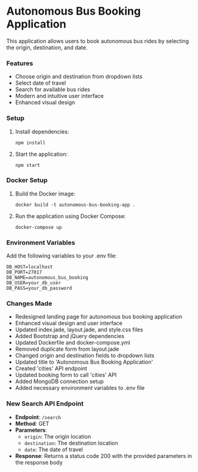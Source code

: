 # Autonomous Bus Booking Application

This application allows users to book autonomous bus rides by selecting the origin, destination, and date.

### Features
- Choose origin and destination from dropdown lists
- Select date of travel
- Search for available bus rides
- Modern and intuitive user interface
- Enhanced visual design

### Setup

1. Install dependencies:
   ```
   npm install
   ```

2. Start the application:
   ```
   npm start
   ```

### Docker Setup

1. Build the Docker image:
   ```
   docker build -t autonomous-bus-booking-app .
   ```

2. Run the application using Docker Compose:
   ```
   docker-compose up
   ```

### Environment Variables

Add the following variables to your .env file:

```
DB_HOST=localhost
DB_PORT=27017
DB_NAME=autonomous_bus_booking
DB_USER=your_db_user
DB_PASS=your_db_password
```

### Changes Made

- Redesigned landing page for autonomous bus booking application
- Enhanced visual design and user interface
- Updated index.jade, layout.jade, and style.css files
- Added Bootstrap and jQuery dependencies
- Updated Dockerfile and docker-compose.yml
- Removed duplicate form from layout.jade
- Changed origin and destination fields to dropdown lists
- Updated title to 'Autonomous Bus Booking Application'
- Created 'cities' API endpoint
- Updated booking form to call 'cities' API
- Added MongoDB connection setup
- Added necessary environment variables to .env file

### New Search API Endpoint

- **Endpoint**: `/search`
- **Method**: GET
- **Parameters**:
  - `origin`: The origin location
  - `destination`: The destination location
  - `date`: The date of travel
- **Response**: Returns a status code 200 with the provided parameters in the response body
